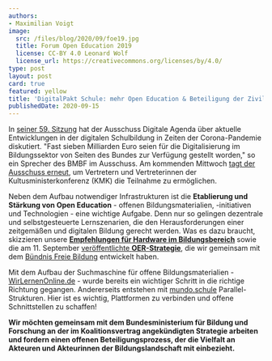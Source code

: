 ```yaml
---
authors:
- Maximilian Voigt
image:
  src: /files/blog/2020/09/foe19.jpg
  title: Forum Open Education 2019
  license: CC-BY 4.0 Leonard Wolf
  license_url: https://creativecommons.org/licenses/by/4.0/
type: post
layout: post
card: true
featured: yellow
title: 'DigitalPakt Schule: mehr Open Education & Beteiligung der Zivilgesellschaft'
publishedDate: 2020-09-15
---
```


In [seiner 59. Sitzung](https://www.bundestag.de/presse/hib/791330-791330) hat der Ausschuss Digitale Agenda über aktuelle Entwicklungen in der digitalen Schulbildung in Zeiten der Corona-Pandemie diskutiert. "Fast sieben Milliarden Euro seien für die Digitalisierung im Bildungssektor von Seiten des Bundes zur Verfügung gestellt worden," so ein Sprecher des BMBF im Ausschuss. Am kommenden Mittwoch [tagt der Ausschuss erneut](https://www.bundestag.de/resource/blob/792032/3b5e8e330f437c83d5a0e8b87ccfc04b/19WP-60-data.pdf), um Vertretern und Vertreterinnen der Kultusministerkonferenz (KMK) die Teilnahme zu ermöglichen.

Neben dem Aufbau notwendiger Infrastrukturen ist die **Etablierung und Stärkung von Open Education** - offenen Bildungsmaterialien, -initiativen und Technologien - eine wichtige Aufgabe. Denn nur so gelingen dezentrale und selbstgesteuerte Lernszenarien, die den Herausforderungen einer zeitgemäßen und digitalen Bildung gerecht werden. Was es dazu braucht, skizzieren unsere [**Empfehlungen für Hardware im Bildungsbereich**](https://buendnis-freie-bildung.de/2020/07/08/hardware-im-bildungsbereich-unsere-empfehlungen/) sowie die am 11. September [veröffentlichte **OER-Strategie**](https://okfn.de/blog/2020/09/open-education-strategie-unser-vorschlag/), die wir gemeinsam mit dem [Bündnis Freie Bildung](https://buendnis-freie-bildung.de/) entwickelt haben.

Mit dem Aufbau der Suchmaschine für offene Bildungsmaterialien - [WirLernenOnline.de](https://wirlernenonline.de/) - wurde bereits ein wichtiger Schritt in die richtige Richtung gegangen. Andererseits entstehen mit [mundo.schule](https://mundo.schule/) Parallel-Strukturen. Hier ist es wichtig, Plattformen zu verbinden und offene Schnittstellen zu schaffen! 

**Wir möchten gemeinsam mit dem Bundesministerium für Bildung und Forschung an der im Koalitionsvertrag angekündigten Strategie arbeiten und fordern einen offenen Beteiligungsprozess, der die Vielfalt an Akteuren und Akteurinnen der Bildungslandschaft mit einbezieht.**